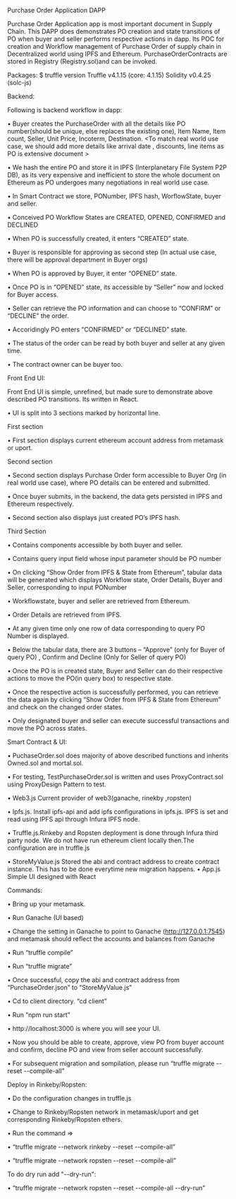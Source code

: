 Purchase Order Application DAPP

Purchase Order Application app is most important document in Supply Chain. This  DAPP does demonstrates PO creation and state transitions of PO when buyer and seller performs respective actions in dapp. Its POC for creation and Workflow management of Purchase Order of supply chain in Decentralized  world using IPFS and Ethereum. PurchaseOrderContracts are stored in Registry (Registry.sol)and can be invoked.

Packages:
$ truffle version
Truffle v4.1.15 (core: 4.1.15)
Solidity v0.4.25 (solc-js)

 Backend:

Following is backend workflow in dapp:

•	Buyer creates the PurchaseOrder with all the details like PO number(should be unique, else replaces the existing one),  Item Name, Item count, Seller, Unit Price, Incoterm, Destination. <To match real world use case, we should add more details like arrival date , discounts, line items as PO is extensive document >

•	We hash the entire PO and store it in IPFS (Interplanetary File System P2P DB), as its very expensive and inefficient to store the whole document on Ethereum as PO undergoes many negotiations in real world use case.

•	In Smart Contract we store, PONumber, IPFS hash, WorflowState, buyer and seller.

•	Conceived PO Workflow States are CREATED, OPENED,  CONFIRMED and DECLINED

•	When PO is successfully created, it enters  “CREATED” state.

•	Buyer is responsible for approving as second step (In actual  use case, there will be approval department in Buyer orgs)

•	When PO is approved by Buyer, it enter “OPENED” state.

•	Once  PO is in “OPENED” state, its accessible by “Seller” now and locked for Buyer access.

•	Seller can retrieve the PO information and can choose to “CONFIRM” or “DECLINE” the order.

•	Accoridingly PO enters “CONFIRMED” or “DECLINED” state.

•	The status of the order can be read by both buyer and seller at any given time.

•	The contract owner can be buyer too.

Front End UI:

Front End UI is simple, unrefined, but made sure to demonstrate above described PO transitions. Its written in React.

•	UI is split into 3 sections marked by horizontal line.

First section

•	First section displays current ethereum account address from metamask or uport.

Second section

•	Second section displays Purchase Order form accessible to Buyer Org (in real world use case), where PO details can be entered and submitted.

•	Once buyer submits, in the backend, the data gets persisted in IPFS and Ethereum respectively.

•	Second section also displays just created PO’s IPFS hash.

Third Section

•	Contains components accessible by both buyer and seller.

•	Contains query input field whose input parameter should be PO number

•	On clicking “Show Order from IPFS & State from Ethereum”, tabular data will be generated which displays Workflow state, Order Details, Buyer and Seller, corresponding to input PONumber  

•	Workflowstate, buyer and seller are retrieved from Ethereum.

•	Order Details are retrieved from IPFS.

•	At any given time only one row of data corresponding to query PO Number is displayed.

•	Below the tabular data, there are 3 buttons – “Approve” (only for Buyer of query PO) , Confirm and Decline (Only for Seller of query PO)

•	Once the PO is in created state, Buyer and Seller can do their respective actions to move the PO(in query box) to respective state.

•	Once the respective action is successfully performed, you can retrieve the data again by clicking  “Show Order from IPFS & State from Ethereum”  and check on the changed order states.

•	Only designated buyer and seller can execute successful transactions and move the PO across states.

Smart Contract & UI:

•	PuchaseOrder.sol does majority of above described functions and inherits Owned.sol and mortal.sol.

•	For testing, TestPurchaseOrder.sol is written and uses ProxyContract.sol using ProxyDesign Pattern to test.

•	Web3.js Current provider of web3(ganache, rinekby ,ropsten)

•	Ipfs.js. Install ipfs-api and add ipfs configurations in ipfs.js. IPFS is set and read using IPFS api through Infura IPFS node.

•	Truffle.js.Rinkeby and Ropsten deployment is done through Infura third party node. We do not have run ethereum client locally then.The configuration are in truffle.js

•	StoreMyValue.js  Stored the abi and contract address to create contract instance. This has to be done everytime new migration happens.
•	App.js  Simple UI designed with React

Commands:

•	Bring up your metamask.

•	Run Ganache (UI based)

•	Change the setting in Ganache to point to Ganache (http://127.0.0.1:7545) and metamask should reflect the accounts and balances from Ganache

•	Run “truffle compile”

•	Run “truffle migrate”

•	Once successful, copy the abi and contract address from “PurchaseOrder.json” to “StoreMyValue.js”

•	Cd to client directory. “cd client”

•	Run “npm run start”

•	http://localhost:3000 is where you will see your UI.

•	Now you should be able to create, approve, view PO from buyer account and confirm, decline PO and view from seller account successfully.

•	For subsequent migration and sompilation, please run “truffle migrate --reset --compile-all”

Deploy in Rinkeby/Ropsten:

•	Do the configuration changes in truffle.js

•	Change to Rinkeby/Ropsten network in metamask/uport and get corresponding Rinkeby/Ropsten ethers.

•	Run the command =>

•	“truffle migrate --network rinkeby --reset --compile-all”

•	“truffle migrate --network ropsten --reset --compile-all”

To do dry run add "--dry-run":

•	“truffle migrate --network ropsten --reset --compile-all --dry-run”
